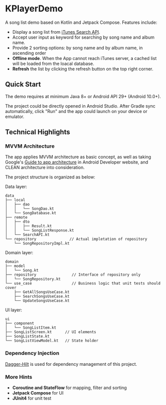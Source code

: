 # KPlayerDemo

A song list demo based on Kotlin and Jetpack Compose. Features include:
- Display a song list from [iTunes Search API](https://itunes.apple.com/search?term=Talyor+Swift&limit=200&media=music).
- Accept user input as keyword for searching by song name and album name.
- Provide 2 sorting options: by song name and by album name, in ascending order
- **Offline mode**. When the App cannot reach iTunes server, a cached list will be loaded from the loacal database.
- **Refresh** the list by clicking the refresh button on the top right corner.

## Quick Start
The demo requires at minimum Java 8+ or Android API 29+ (Android 10.0+).

The project could be directly opened in Android Studio. After Gradle sync automatically, click "Run" and the app could launch on your device or emulator.

## Technical Highlights
### MVVM Architecture
The app applies MVVM architecture as basic concept, as well as taking Google's [Guide to app architecture](https://developer.android.com/topic/architecture) in Android Developer website, and CLEAN architecture into consideration.

The project structure is organized as below:

Data layer:
```
data
├── local
│   ├── dao
│   │   └── SongDao.kt
│   └── SongDatabase.kt
├── remote
│   ├── dto
│   │   ├── Result.kt
│   │   └── SongListResponse.kt
│   └── SearchAPI.kt
└── repository               // Actual impletation of repository
    └── SongRepositoryImpl.kt
```
Domain layer:
```
domain
├── model
│   └── Song.kt
├── repository                // Interface of repository only
│   └── SongRepository.kt
└── use_case                  // Business logic that unit tests should cover
    ├── GetAllSongsUseCase.kt
    ├── SearchSongsUseCase.kt
    └── UpdateSongsUseCase.kt
```
UI layer:
```
ui
├── component
│   └── SongListItem.kt
├── SongListScreen.kt      // UI elements
├── SongListState.kt
└── SongListViewModel.kt   // State holder
```
### Dependency Injection
[Dagger-Hilt](https://developer.android.com/training/dependency-injection/hilt-android) is used for dependency management of this project.
### More Hints
- **Coroutine and StateFlow** for mapping, filter and sorting
- **Jetpack Compose** for UI
- **JUnit4** for unit test
